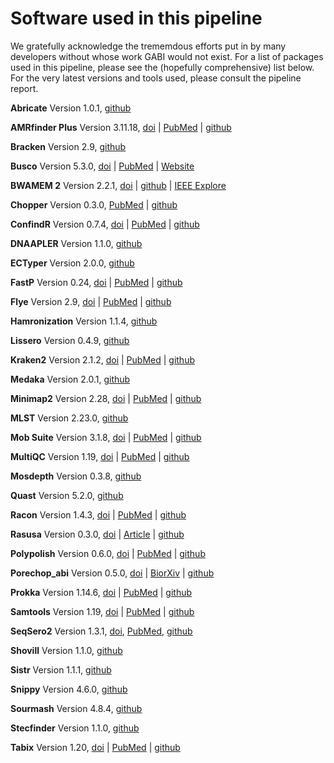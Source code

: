 # Software used in this pipeline

We gratefully acknowledge the trememdous efforts put in by many developers without whose work GABI would not exist. For a list of packages used in this pipeline, please see the (hopefully comprehensive) list below. For the very latest versions and tools used, please consult the pipeline report. 

**Abricate**
Version 1.0.1, [github](https://github.com/tseemann/abricate)

**AMRfinder Plus**
Version 3.11.18, [doi](https://doi.org/10.1038/s41598-021-91456-0) | [PubMed](https://pubmed.ncbi.nlm.nih.gov/34135355/) | [github](https://github.com/ncbi/amr)

**Bracken**
Version 2.9, [github](https://github.com/jenniferlu717/Bracken)

**Busco**
Version 5.3.0, [doi](https://doi.org/10.1007/978-1-4939-9173-0_14) | [PubMed](https://pubmed.ncbi.nlm.nih.gov/31020564/) | [Website](https://busco.ezlab.org/)

**BWAMEM 2**
Version 2.2.1, [doi](https://doi:10.1109/IPDPS.2019.00041) | [github](https://github.com/bwa-mem2/bwa-mem2) | [IEEE Explore](https://ieeexplore.ieee.org/document/8820962)

**Chopper**
Version 0.3.0, [PubMed](https://pubmed.ncbi.nlm.nih.gov/37171891/) | [github](https://github.com/wdecoster/chopper)

**ConfindR**
Version 0.7.4, [doi](https://doi.org/10.7717/peerj.6995) | [PubMed](https://pubmed.ncbi.nlm.nih.gov/31183253/) | [github](https://github.com/OLC-Bioinformatics/ConFindr)

**DNAAPLER**
Version 1.1.0, [github](https://github.com/gbouras13/dnaapler)

**ECTyper**
Version 2.0.0, [github](https://github.com/phac-nml/ecoli_serotyping)

**FastP**
Version 0.24, [doi](https://doi.org/10.1093/bioinformatics/bty560) | [PubMed](https://pubmed.ncbi.nlm.nih.gov/30423086/) | [github](https://github.com/OpenGene/fastp)

**Flye**
Version 2.9, [doi](https://doi.org/10.1038/s41587-019-0072-8) | [PubMed](https://pubmed.ncbi.nlm.nih.gov/30936562/) |  [github](https://github.com/fenderglass/Flye/tree/flye)

**Hamronization**
Version 1.1.4, [github](https://github.com/pha4ge/hAMRonization)

**Lissero**
Version 0.4.9, [github](https://github.com/MDU-PHL/LisSero)

**Kraken2**
Version 2.1.2, [doi](https://doi.org/10.1186/s13059-019-1891-0) | [PubMed](https://pubmed.ncbi.nlm.nih.gov/31779668/) | [github](https://github.com/DerrickWood/kraken2)

**Medaka**
Version 2.0.1, [github](https://github.com/nanoporetech/medaka)

**Minimap2**
Version 2.28, [doi](https://doi:10.1093/bioinformatics/bty191) | [PubMed](https://pubmed.ncbi.nlm.nih.gov/29750242/) | [github](https://github.com/lh3/minimap2)

**MLST**
Version 2.23.0, [github](https://github.com/tseemann/mlst)

**Mob Suite**
Version 3.1.8, [doi](https://doi.org/10.1099/mgen.0.000206) | [PubMed](https://pubmed.ncbi.nlm.nih.gov/30052170/) | [github](https://github.com/phac-nml/mob-suite)

**MultiQC**
Version 1.19, [doi](https://doi.org/10.1093/bioinformatics/btw354) | [PubMed](https://pubmed.ncbi.nlm.nih.gov/27312411/) | [github](https://github.com/MultiQC/MultiQC)

**Mosdepth**
Version 0.3.8, [github](https://github.com/brentp/mosdepth)

**Quast**
Version 5.2.0, [github](https://github.com/ablab/quast)

**Racon**
Version 1.4.3, [doi](https://doi.org/10.1101/gr.214270.116) | [PubMed](https://pubmed.ncbi.nlm.nih.gov/28100585/) | [github](https://github.com/isovic/racon)

**Rasusa**
Version 0.3.0, [doi](https://doi.org/10.21105/joss.03941) | [Article](https://joss.theoj.org/papers/10.21105/joss.03941) | [github](https://github.com/mbhall88/rasusa)

**Polypolish**
Version 0.6.0, [doi](https://doi.org/10.1099/mgen.0.001254) | [PubMed](https://pubmed.ncbi.nlm.nih.gov/38833287/) | [github](https://github.com/rrwick/Polypolish)

**Porechop_abi**
Version 0.5.0, [doi](https://doi.org/10.1101/2022.07.07.499093) | [BiorXiv](https://www.biorxiv.org/content/10.1101/2022.07.07.499093v1) | [github](https://github.com/bonsai-team/Porechop_ABI)

**Prokka**
Version 1.14.6, [doi](https://doi.org/10.1093/bioinformatics/btu153) | [PubMed](https://pubmed.ncbi.nlm.nih.gov/24642063/) | [github](https://github.com/tseemann/prokka)

**Samtools**
Version 1.19, [doi](https://doi.org/10.1093/bioinformatics/btp352) | [PubMed](https://pubmed.ncbi.nlm.nih.gov/19505943/) | [github](https://github.com/samtools/samtools)

**SeqSero2**
Version 1.3.1, [doi](https://doi.org/10.1128/aem.01746-19), [PubMed](https://pubmed.ncbi.nlm.nih.gov/31540993/), [github](https://github.com/denglab/SeqSero2)

**Shovill**
Version 1.1.0, [github](https://github.com/tseemann/shovill)

**Sistr**
Version 1.1.1, [github](https://github.com/phac-nml/sistr_cmd)

**Snippy**
Version 4.6.0, [github](https://github.com/tseemann/snippy)

**Sourmash**
Version 4.8.4, [github](https://github.com/sourmash-bio/sourmash)

**Stecfinder**
Version 1.1.0, [github](https://github.com/LanLab/STECFinder)

**Tabix**
Version 1.20, [doi](https://doi.org/10.1093/gigascience/giab007) | [PubMed](https://pubmed.ncbi.nlm.nih.gov/33594436/) | [github](https://github.com/samtools/htslib)